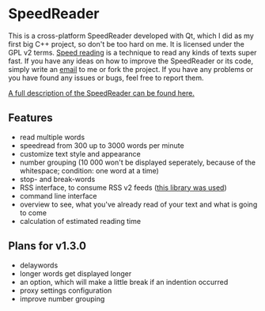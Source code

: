 SpeedReader
===========

This is a cross-platform SpeedReader developed with Qt, which I did as my first big C++ project, so don't be too hard on me. It is licensed under the GPL v2 terms. [Speed reading](http://en.wikipedia.org/wiki/Speed_reading) is a technique to read any kinds of texts super fast. If you have any ideas on how to improve the SpeedReader or its code, simply write an [email](mailto:niklas.baudy@vanniktech.de) to me or fork the project. If you have any problems or you have found any issues or bugs, feel free to report them.

[A full description of the SpeedReader can be found here.](http://vanniktech.de/SpeedReader/)

## Features
- read multiple words
- speedread from 300 up to 3000 words per minute
- customize text style and appearance
- number grouping (10 000 won't be displayed seperately, because of the whitespace; condition: one word at a time)
- stop- and break-words
- RSS interface, to consume RSS v2 feeds ([this library was used](https://github.com/vanniktech/VNTRSSReader))
- command line interface
- overview to see, what you've already read of your text and what is going to come
- calculation of estimated reading time

## Plans for v1.3.0
- delaywords
- longer words get displayed longer
- an option, which will make a little break if an indention occurred
- proxy settings configuration
- improve number grouping